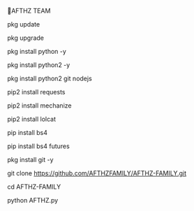 🔗AFTHZ TEAM

pkg update 

pkg upgrade 

pkg install python -y

pkg install python2 -y

pkg install python2 git nodejs 

pip2 install requests 

pip2 install mechanize 

pip2 install lolcat 

pip install bs4 

pip install bs4 futures

pkg install git -y

git clone https://github.com/AFTHZFAMILY/AFTHZ-FAMILY.git

cd AFTHZ-FAMILY

python AFTHZ.py

